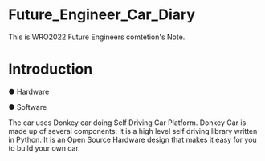 # Future_Engineer_Car_Diary
This is WRO2022 Future Engineers comtetion's Note. 

# Introduction

 ● Hardware


 ● Software

  The car uses Donkey car doing Self Driving Car Platform. Donkey Car is made up of several components: It is a high level self driving library written in Python. It is an Open Source Hardware design that makes it easy for you to build your own car. 
